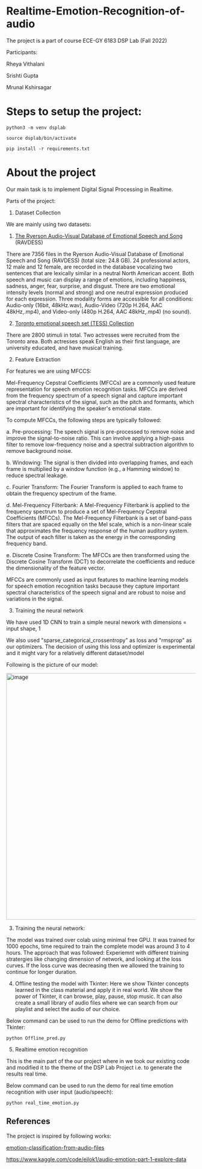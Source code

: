 # Realtime-Emotion-Recognition-of-audio
The project is a part of course ECE-GY 6183 DSP Lab (Fall 2022)

Participants: 

Rheya Vithalani

Srishti Gupta

Mrunal Kshirsagar


# Steps to setup the project:

`python3 -m venv dsplab`


`source dsplab/bin/activate`


`pip install -r requirements.txt`


# About the project
Our main task is to implement Digital Signal Processing in Realtime. 

Parts of the project:
1. Dataset Collection

We are mainly using two datasets:

1. [The Ryerson Audio-Visual Database of Emotional Speech and Song](https://zenodo.org/record/1188976#.Y513POzMKLp) (RAVDESS)

There are 7356 files in the Ryerson Audio-Visual Database of Emotional Speech and Song (RAVDESS) (total size: 24.8 GB). 24 professional actors, 12 male and 12 female, are recorded in the database vocalizing two sentences that are lexically similar in a neutral North American accent. Both speech and music can display a range of emotions, including happiness, sadness, anger, fear, surprise, and disgust. There are two emotional intensity levels (normal and strong) and one neutral expression produced for each expression. Three modality forms are accessible for all conditions: Audio-only (16bit, 48kHz.wav), Audio-Video (720p H.264, AAC 48kHz,.mp4), and Video-only (480p H.264, AAC 48kHz,.mp4) (no sound).

2. [Toronto emotional speech set (TESS) Collection](https://tspace.library.utoronto.ca/handle/1807/24487)

 There are 2800 stimuli in total. Two actresses were recruited from the Toronto area. Both actresses speak English as their first language, are university educated, and have musical training. 
 

2. Feature Extraction

For features we are using MFCCS:

Mel-Frequency Cepstral Coefficients (MFCCs) are a commonly used feature representation for speech emotion recognition tasks. MFCCs are derived from the frequency spectrum of a speech signal and capture important spectral characteristics of the signal, such as the pitch and formants, which are important for identifying the speaker's emotional state.

To compute MFCCs, the following steps are typically followed:

a. Pre-processing: The speech signal is pre-processed to remove noise and improve the signal-to-noise ratio. This can involve applying a high-pass filter to remove low-frequency noise and a spectral subtraction algorithm to remove background noise.

b. Windowing: The signal is then divided into overlapping frames, and each frame is multiplied by a window function (e.g., a Hamming window) to reduce spectral leakage.

c. Fourier Transform: The Fourier Transform is applied to each frame to obtain the frequency spectrum of the frame.

d. Mel-Frequency Filterbank: A Mel-Frequency Filterbank is applied to the frequency spectrum to produce a set of Mel-Frequency Cepstral Coefficients (MFCCs). The Mel-Frequency Filterbank is a set of band-pass filters that are spaced equally on the Mel scale, which is a non-linear scale that approximates the frequency response of the human auditory system. The output of each filter is taken as the energy in the corresponding frequency band.

e. Discrete Cosine Transform: The MFCCs are then transformed using the Discrete Cosine Transform (DCT) to decorrelate the coefficients and reduce the dimensionality of the feature vector.

MFCCs are commonly used as input features to machine learning models for speech emotion recognition tasks because they capture important spectral characteristics of the speech signal and are robust to noise and variations in the signal.


3. Training the neural network

We have used 1D CNN to train a simple neural nework with dimensions = input shape, 1 

We also used "sparse_categorical_crossentropy" as loss and "rmsprop" as our optimizers. The decision of using this loss and optimizer is experimental and it might vary for a relatively different dataset/model

Following is the picture of our model:

<img width="655" alt="image" src="https://user-images.githubusercontent.com/46345142/208232911-c902eb37-caf4-44c6-b441-dfc3913e2825.png">

3. Training the neural network:

The model was trained over colab using minimal free GPU. It was trained for 1000 epochs, time required to train the complete model was around 3 to 4 hours. The approach that was followed: Experiemnt with different training stratergies like changing dimension of network, and looking at the loss curves. If the loss curve was decreasing then we allowed the training to continue for longer duration.


4. Offline testing the model with Tkinter:
Here we show Tkinter concepts learned in the class material and apply it in real world. We show the power of Tkinter, it can browse, play, pause, stop music. It can also create a small library of audio files where we can search from our playlist and select the audio of our choice.

Below command can be used to run the demo for Offline predictions with Tkinter:

`python Offline_pred.py`


5. Realtime emotion recognition 

This is the main part of the our project where in we took our existing code and modified it to the theme of the DSP Lab Project i.e. to generate the results real time.

Below command can be used to run the demo for real time emotion recognition with user input (audio/speech):

`python real_time_emotion.py`


## References

The project is inspired by following works:

[emotion-classification-from-audio-files](https://github.com/marcogdepinto/emotion-classification-from-audio-files)

https://www.kaggle.com/code/ejlok1/audio-emotion-part-1-explore-data
